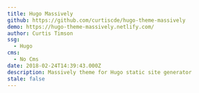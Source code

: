 ```yaml
---
title: Hugo Massively
github: https://github.com/curtiscde/hugo-theme-massively
demo: https://hugo-theme-massively.netlify.com/
author: Curtis Timson
ssg:
  - Hugo
cms:
  - No Cms
date: 2018-02-24T14:39:43.000Z
description: Massively theme for Hugo static site generator
stale: false
---
```

